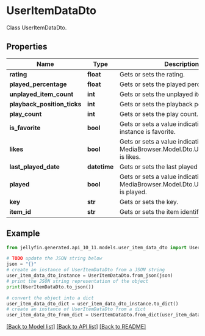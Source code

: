# UserItemDataDto

Class UserItemDataDto.

## Properties

Name | Type | Description | Notes
------------ | ------------- | ------------- | -------------
**rating** | **float** | Gets or sets the rating. | [optional] 
**played_percentage** | **float** | Gets or sets the played percentage. | [optional] 
**unplayed_item_count** | **int** | Gets or sets the unplayed item count. | [optional] 
**playback_position_ticks** | **int** | Gets or sets the playback position ticks. | [optional] 
**play_count** | **int** | Gets or sets the play count. | [optional] 
**is_favorite** | **bool** | Gets or sets a value indicating whether this instance is favorite. | [optional] 
**likes** | **bool** | Gets or sets a value indicating whether this MediaBrowser.Model.Dto.UserItemDataDto is likes. | [optional] 
**last_played_date** | **datetime** | Gets or sets the last played date. | [optional] 
**played** | **bool** | Gets or sets a value indicating whether this MediaBrowser.Model.Dto.UserItemDataDto is played. | [optional] 
**key** | **str** | Gets or sets the key. | [optional] 
**item_id** | **str** | Gets or sets the item identifier. | [optional] 

## Example

```python
from jellyfin.generated.api_10_11.models.user_item_data_dto import UserItemDataDto

# TODO update the JSON string below
json = "{}"
# create an instance of UserItemDataDto from a JSON string
user_item_data_dto_instance = UserItemDataDto.from_json(json)
# print the JSON string representation of the object
print(UserItemDataDto.to_json())

# convert the object into a dict
user_item_data_dto_dict = user_item_data_dto_instance.to_dict()
# create an instance of UserItemDataDto from a dict
user_item_data_dto_from_dict = UserItemDataDto.from_dict(user_item_data_dto_dict)
```
[[Back to Model list]](../README.md#documentation-for-models) [[Back to API list]](../README.md#documentation-for-api-endpoints) [[Back to README]](../README.md)


